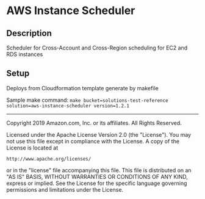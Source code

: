 # AWS Instance Scheduler

## Description

Scheduler for Cross-Account and Cross-Region scheduling for EC2 and RDS instances

## Setup

Deploys from Cloudformation template generate by makefile
Sample make command: `make bucket=solutions-test-reference solution=aws-instance-scheduler version=1.2.1`


***

Copyright 2019 Amazon.com, Inc. or its affiliates. All Rights Reserved.

Licensed under the Apache License Version 2.0 (the "License"). You may not use this file except in compliance with the License. A copy of the License is located at

    http://www.apache.org/licenses/

or in the "license" file accompanying this file. This file is distributed on an "AS IS" BASIS, WITHOUT WARRANTIES OR CONDITIONS OF ANY KIND, express or implied. See the License for the specific language governing permissions and limitations under the License.
